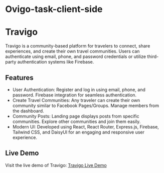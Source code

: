 # Ovigo-task-client-side

# Travigo

Travigo is a community-based platform for travelers to connect, share experiences, and create their own travel communities. Users can authenticate using email, phone, and password credentials or utilize third-party authentication systems like Firebase.

## Features

- User Authentication: Register and log in using email, phone, and password. Firebase integration for seamless authentication.
- Create Travel Communities: Any traveler can create their own community similar to Facebook Pages/Groups. Manage members from the dashboard.
- Community Posts: Landing page displays posts from specific communities. Explore other communities and join them easily.
- Modern UI: Developed using React, React Router, Express.js, Firebase, Tailwind CSS, and DaisyUI for an engaging and responsive user experience.

## Live Demo

Visit the live demo of Travigo: [Travigo Live Demo](https://ovigo-742ba.web.app/)
